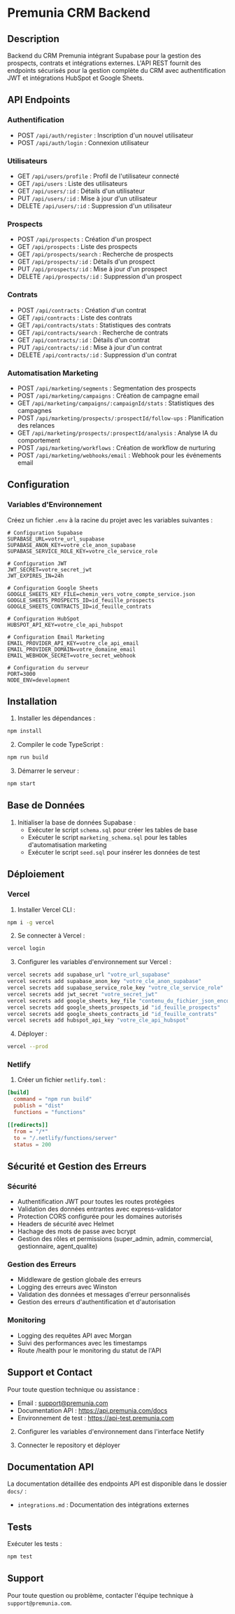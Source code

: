 # Premunia CRM Backend

## Description
Backend du CRM Premunia intégrant Supabase pour la gestion des prospects, contrats et intégrations externes. L'API REST fournit des endpoints sécurisés pour la gestion complète du CRM avec authentification JWT et intégrations HubSpot et Google Sheets.

## API Endpoints

### Authentification
- POST `/api/auth/register` : Inscription d'un nouvel utilisateur
- POST `/api/auth/login` : Connexion utilisateur

### Utilisateurs
- GET `/api/users/profile` : Profil de l'utilisateur connecté
- GET `/api/users` : Liste des utilisateurs
- GET `/api/users/:id` : Détails d'un utilisateur
- PUT `/api/users/:id` : Mise à jour d'un utilisateur
- DELETE `/api/users/:id` : Suppression d'un utilisateur

### Prospects
- POST `/api/prospects` : Création d'un prospect
- GET `/api/prospects` : Liste des prospects
- GET `/api/prospects/search` : Recherche de prospects
- GET `/api/prospects/:id` : Détails d'un prospect
- PUT `/api/prospects/:id` : Mise à jour d'un prospect
- DELETE `/api/prospects/:id` : Suppression d'un prospect

### Contrats
- POST `/api/contracts` : Création d'un contrat
- GET `/api/contracts` : Liste des contrats
- GET `/api/contracts/stats` : Statistiques des contrats
- GET `/api/contracts/search` : Recherche de contrats
- GET `/api/contracts/:id` : Détails d'un contrat
- PUT `/api/contracts/:id` : Mise à jour d'un contrat
- DELETE `/api/contracts/:id` : Suppression d'un contrat

### Automatisation Marketing
- POST `/api/marketing/segments` : Segmentation des prospects
- POST `/api/marketing/campaigns` : Création de campagne email
- GET `/api/marketing/campaigns/:campaignId/stats` : Statistiques des campagnes
- POST `/api/marketing/prospects/:prospectId/follow-ups` : Planification des relances
- GET `/api/marketing/prospects/:prospectId/analysis` : Analyse IA du comportement
- POST `/api/marketing/workflows` : Création de workflow de nurturing
- POST `/api/marketing/webhooks/email` : Webhook pour les événements email

## Configuration

### Variables d'Environnement
Créez un fichier `.env` à la racine du projet avec les variables suivantes :

```env
# Configuration Supabase
SUPABASE_URL=votre_url_supabase
SUPABASE_ANON_KEY=votre_cle_anon_supabase
SUPABASE_SERVICE_ROLE_KEY=votre_cle_service_role

# Configuration JWT
JWT_SECRET=votre_secret_jwt
JWT_EXPIRES_IN=24h

# Configuration Google Sheets
GOOGLE_SHEETS_KEY_FILE=chemin_vers_votre_compte_service.json
GOOGLE_SHEETS_PROSPECTS_ID=id_feuille_prospects
GOOGLE_SHEETS_CONTRACTS_ID=id_feuille_contrats

# Configuration HubSpot
HUBSPOT_API_KEY=votre_cle_api_hubspot

# Configuration Email Marketing
EMAIL_PROVIDER_API_KEY=votre_cle_api_email
EMAIL_PROVIDER_DOMAIN=votre_domaine_email
EMAIL_WEBHOOK_SECRET=votre_secret_webhook

# Configuration du serveur
PORT=3000
NODE_ENV=development
```

## Installation

1. Installer les dépendances :
```bash
npm install
```

2. Compiler le code TypeScript :
```bash
npm run build
```

3. Démarrer le serveur :
```bash
npm start
```

## Base de Données

1. Initialiser la base de données Supabase :
   - Exécuter le script `schema.sql` pour créer les tables de base
   - Exécuter le script `marketing_schema.sql` pour les tables d'automatisation marketing
   - Exécuter le script `seed.sql` pour insérer les données de test

## Déploiement

### Vercel

1. Installer Vercel CLI :
```bash
npm i -g vercel
```

2. Se connecter à Vercel :
```bash
vercel login
```

3. Configurer les variables d'environnement sur Vercel :
```bash
vercel secrets add supabase_url "votre_url_supabase"
vercel secrets add supabase_anon_key "votre_cle_anon_supabase"
vercel secrets add supabase_service_role_key "votre_cle_service_role"
vercel secrets add jwt_secret "votre_secret_jwt"
vercel secrets add google_sheets_key_file "contenu_du_fichier_json_encodé_base64"
vercel secrets add google_sheets_prospects_id "id_feuille_prospects"
vercel secrets add google_sheets_contracts_id "id_feuille_contrats"
vercel secrets add hubspot_api_key "votre_cle_api_hubspot"
```

4. Déployer :
```bash
vercel --prod
```

### Netlify

1. Créer un fichier `netlify.toml` :
```toml
[build]
  command = "npm run build"
  publish = "dist"
  functions = "functions"

[[redirects]]
  from = "/*"
  to = "/.netlify/functions/server"
  status = 200
```

## Sécurité et Gestion des Erreurs

### Sécurité
- Authentification JWT pour toutes les routes protégées
- Validation des données entrantes avec express-validator
- Protection CORS configurée pour les domaines autorisés
- Headers de sécurité avec Helmet
- Hachage des mots de passe avec bcrypt
- Gestion des rôles et permissions (super_admin, admin, commercial, gestionnaire, agent_qualite)

### Gestion des Erreurs
- Middleware de gestion globale des erreurs
- Logging des erreurs avec Winston
- Validation des données et messages d'erreur personnalisés
- Gestion des erreurs d'authentification et d'autorisation

### Monitoring
- Logging des requêtes API avec Morgan
- Suivi des performances avec les timestamps
- Route /health pour le monitoring du statut de l'API

## Support et Contact

Pour toute question technique ou assistance :
- Email : support@premunia.com
- Documentation API : https://api.premunia.com/docs
- Environnement de test : https://api-test.premunia.com

2. Configurer les variables d'environnement dans l'interface Netlify

3. Connecter le repository et déployer

## Documentation API

La documentation détaillée des endpoints API est disponible dans le dossier `docs/` :
- `integrations.md` : Documentation des intégrations externes

## Tests

Exécuter les tests :
```bash
npm test
```

## Support

Pour toute question ou problème, contacter l'équipe technique à `support@premunia.com`.